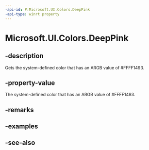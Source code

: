 ```yaml
---
-api-id: P:Microsoft.UI.Colors.DeepPink
-api-type: winrt property
---
```


<!-- Property syntax
public Windows.UI.Color DeepPink { get; }
-->

# Microsoft.UI.Colors.DeepPink

## -description

Gets the system-defined color that has an ARGB value of #FFFF1493.

## -property-value

The system-defined color that has an ARGB value of #FFFF1493.

## -remarks

## -examples

## -see-also

